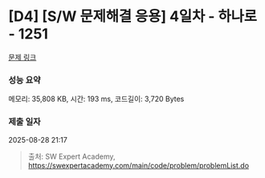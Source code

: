# [D4] [S/W 문제해결 응용] 4일차 - 하나로 - 1251 

[문제 링크](https://swexpertacademy.com/main/code/problem/problemDetail.do?contestProbId=AV15StKqAQkCFAYD) 

### 성능 요약

메모리: 35,808 KB, 시간: 193 ms, 코드길이: 3,720 Bytes

### 제출 일자

2025-08-28 21:17



> 출처: SW Expert Academy, https://swexpertacademy.com/main/code/problem/problemList.do